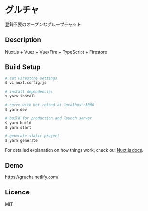 # グルチャ

登録不要のオープンなグループチャット

## Description

Nuxt.js + Vuex + VuexFire + TypeScript + Firestore

## Build Setup

```bash
# set Firestore settings
$ vi nuxt.config.js

# install dependencies
$ yarn install

# serve with hot reload at localhost:3000
$ yarn dev

# build for production and launch server
$ yarn build
$ yarn start

# generate static project
$ yarn generate
```

For detailed explanation on how things work, check out [Nuxt.js docs](https://nuxtjs.org).

## Demo

https://grucha.netlify.com/

## Licence

MIT
